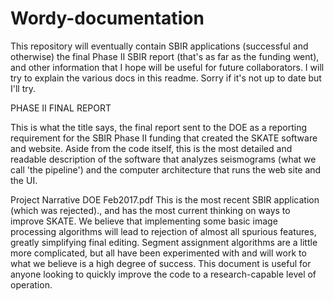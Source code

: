 # Wordy-documentation
This repository will eventually contain SBIR applications (successful and otherwise) the final Phase II SBIR report (that's as far as the funding went), and other information that I hope will be useful for future collaborators.
I will try to explain the various docs in this readme.  Sorry if it's not up to date but I'll try.

PHASE II FINAL REPORT

This is what the title says, the final report sent to the DOE as a reporting requirement for the SBIR Phase II funding that created the SKATE software and website.  Aside from the code itself, this is the most detailed and readable description of the software that analyzes seismograms (what we call 'the pipeline') and the computer architecture that runs the web site and the UI.


Project Narrative DOE Feb2017.pdf
This is the most recent SBIR application (which was rejected)., and has the most current thinking on ways to improve SKATE.  We believe that implementing some basic image processing algorithms will lead to rejection of almost all spurious features, greatly simplifying final editing. Segment assignment algorithms are a little more complicated, but all have been experimented with and will work to what we believe is a high degree of success. This document is useful for anyone looking to quickly improve the code to a research-capable level of operation.

